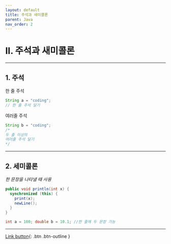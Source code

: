 ```yaml
---
layout: default
title: 주석과 새미콜론
parent: Java
nav_order: 2
---
```



# II. 주석과 새미콜론

---

## 1. 주석

한 줄 주석
```java
String a = "coding";
// 한 줄 주석 달기
```

여러줄 주석
```java
String b = "coding";
/*
두 줄 이상의
여러줄 주석 달기
*/
```

---

## 2. 세미콜론
_한 문장을 나타낼 때 사용_
```java
public void println(int x) {
  synchronized (this) {
    print(x);
    newLine();
  }
}
```
```java
int a = 100; double b = 10.1; //한 줄에 두 문장 가능
```

---

[Link button](https://opentutorials.org/course/1223/6714){: .btn .btn-outline }
